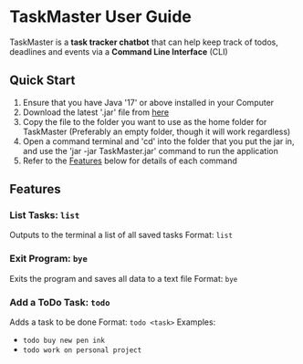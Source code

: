 # TaskMaster User Guide

TaskMaster is a **task tracker chatbot** that can help keep track of todos, deadlines and events via a **Command Line Interface** (CLI)

## Quick Start

1. Ensure that you have Java '17' or above installed in your Computer
2. Download the latest '.jar' file from [here](https://github.com/Emannuel-Tan/ip)
3. Copy the file to the folder you want to use as the home folder for TaskMaster (Preferably an empty folder, though it will work regardless)
4. Open a command terminal and 'cd' into the folder that you put the jar in, and use the 'jar -jar TaskMaster.jar' command to run the application
5. Refer to the [Features](#features) below for details of each command


## Features

### List Tasks: ```list```
Outputs to the terminal a list of all saved tasks
Format: ```list```

### Exit Program: ```bye```
Exits the program and saves all data to a text file
Format: ```bye```

### Add a ToDo Task: ```todo```
Adds a task to be done
Format: ```todo <task>```
Examples: 
- ```todo buy new pen ink```
- ```todo work on personal project```

